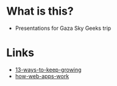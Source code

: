 # What is this?

+ Presentations for Gaza Sky Geeks trip

# Links

+ [13-ways-to-keep-growing](https://alexsoble.github.io/gaza-sky-geeks-presentations/13-ways-to-keep-growing.html#0)
+ [how-web-apps-work](https://alexsoble.github.io/gaza-sky-geeks-presentations/how-web-apps-work.html#0)
